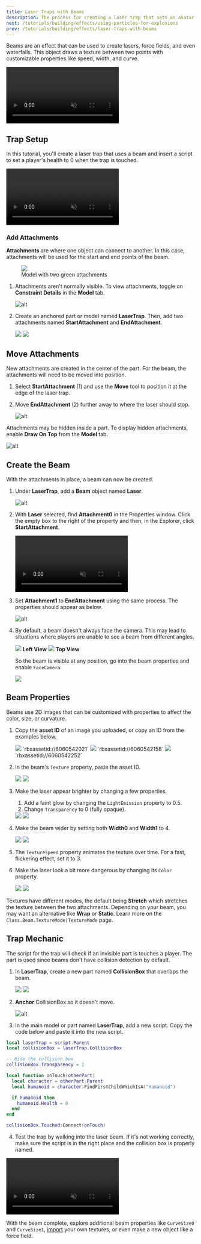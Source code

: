 ```yaml
---
title: Laser Traps with Beams
description: The process for creating a laser trap that sets an avatar's health to 0 when touched.
next: /tutorials/building/effects/using-particles-for-explosions
prev: /tutorials/building/effects/laser-traps-with-beams
---
```


Beams are an effect that can be used to create lasers, force fields, and even waterfalls. This object draws a texture between two points with customizable properties like speed, width, and curve.

<video controls loop muted>
  <source src="../../../assets/tutorials/laser-traps-with-beams/laserTrap_beamExamples.mp4" />
</video>

## Trap Setup

In this tutorial, you'll create a laser trap that uses a beam and insert a script to set a player's health to 0 when the trap is touched.

<video controls loop muted>
  <source src="../../../assets/tutorials/laser-traps-with-beams/laserTrap_testFinalLaser.mp4" />
</video>

### Add Attachments

**Attachments** are where one object can connect to another. In this case, attachments will be used for the start and end points of the beam.

<figure>
    <img src="../../../assets/tutorials/laser-traps-with-beams/lasertrap_showSetup_alt.png" />
    <figcaption>Model with two green attachments</figcaption>
</figure>

1. Attachments aren't normally visible. To view attachments, toggle on **Constraint Details** in the **Model** tab.

   ![alt](../../../assets/tutorials/laser-traps-with-beams/lasertrap_constraintDetails.png)

2. Create an anchored part or model named **LaserTrap**. Then, add two attachments named **StartAttachment** and **EndAttachment**.

   <GridContainer numColumns="2">
     <img src="../../../assets/tutorials/laser-traps-with-beams/lasertrap_showTrapPart.jpg" />
     <img src="../../../assets/tutorials/laser-traps-with-beams/lasertrap_showPartsCreated.png" />
   </GridContainer>

## Move Attachments

New attachments are created in the center of the part. For the beam, the attachments will need to be moved into position.

1. Select **StartAttachment** (1) and use the **Move** tool to position it at the edge of the laser trap.
2. Move **EndAttachment** (2) further away to where the laser should stop.

   ![alt](../../../assets/tutorials/laser-traps-with-beams/lasertrap_showAttachments.jpg)

<Alert severity="info">

Attachments may be hidden inside a part. To display hidden attachments, enable **Draw On Top** from the **Model** tab.

![alt](../../../assets/tutorials/laser-traps-with-beams/lasertrap_drawOnTop.png)

</Alert>

## Create the Beam

With the attachments in place, a beam can now be created.

1. Under **LaserTrap**, add a **Beam** object named **Laser**.

   ![alt](../../../assets/tutorials/laser-traps-with-beams/lasertrap_addBeamObject.jpg)

2. With **Laser** selected, find **Attachment0** in the Properties window. Click the empty box to the right of the property and then, in the Explorer, click **StartAttachment**.

   <video controls loop muted>
   <source src="../../../assets/tutorials/laser-traps-with-beams/laserTrap_setAttachment0.mp4" />
   </video>

3. Set **Attachment1** to **EndAttachment** using the same process. The properties should appear as below.

   ![alt](../../../assets/tutorials/laser-traps-with-beams/lasertrap_showAttachmentsSet.png)

4. By default, a beam doesn't always face the camera. This may lead to situations where players are unable to see a beam from different angles.

   <Grid container spacing={4}>
    <Grid item xs={6}>
      <img src="../../../assets/tutorials/laser-traps-with-beams/lasertrap_beamDifferentAngles_left.jpg" />
      <b>Left View</b>
    </Grid>
    <Grid item xs={6}>
      <img src="../../../assets/tutorials/laser-traps-with-beams/lasertrap_beamDifferentAngles_top.jpg" />
      <b>Top View</b>
    </Grid>
   </Grid>

   So the beam is visible at any position, go into the beam properties and enable `FaceCamera`.

   <img src="../../../assets/tutorials/laser-traps-with-beams/lasertrap_toggleFaceCamera.png" />

## Beam Properties

Beams use 2D images that can be customized with properties to affect the color, size, or curvature.

1. Copy the **asset ID** of an image you uploaded, or copy an ID from the examples below.

   <Grid container spacing={6}>
    <Grid item xs={4}>
      <img src="../../../assets/tutorials/laser-traps-with-beams/beam6060542021.png" />
      `rbxassetid://6060542021`
    </Grid>
    <Grid item xs={4}>
      <img src="../../../assets/tutorials/laser-traps-with-beams/beam6060542158.png" />
      `rbxassetid://6060542158`
    </Grid>
    <Grid item xs={4}>
      <img src="../../../assets/tutorials/laser-traps-with-beams/beam6060542252.png" />
      `rbxassetid://6060542252`
    </Grid>
   </Grid>

2. In the beam's `Texture` property, paste the asset ID.

   <GridContainer numColumns="2">
     <img src="../../../assets/tutorials/laser-traps-with-beams/lasertrap_showBeamWithTexture.jpg" />
     <img src="../../../assets/tutorials/laser-traps-with-beams/lasertrap_pasteTextureID.png" />
   </GridContainer>

3. Make the laser appear brighter by changing a few properties.

   1. Add a faint glow by changing the `LightEmission` property to 0.5.
   2. Change `Transparency` to 0 (fully opaque).

   <GridContainer numColumns="2">
     <img src="../../../assets/tutorials/laser-traps-with-beams/lasertrap_showBeamLightEmission.jpg" />
     <img src="../../../assets/tutorials/laser-traps-with-beams/lasertrap_transparencyLightEmission.png" />
   </GridContainer>

4. Make the beam wider by setting both **Width0** and **Width1** to 4.

   <GridContainer numColumns="2">
     <img src="../../../assets/tutorials/laser-traps-with-beams/lasertrap_beamWidthLarger.jpg" />
     <img src="../../../assets/tutorials/laser-traps-with-beams/lasertrap_setWidth.png" />
   </GridContainer>

5. The `TextureSpeed` property animates the texture over time. For a fast, flickering effect, set it to 3.

6. Make the laser look a bit more dangerous by changing its `Color` property.

   <GridContainer numColumns="2">
     <img src="../../../assets/tutorials/laser-traps-with-beams/lasertrap_beamColor.jpg" />
     <img src="../../../assets/tutorials/laser-traps-with-beams/lasertrap_changeColor.png" />
   </GridContainer>

<Alert severity="info">

Textures have different modes, the default being **Stretch** which stretches the texture between the two attachments. Depending on your beam, you may want an alternative like **Wrap** or **Static**. Learn more on the `Class.Beam.TextureMode|TextureMode` page.

</Alert>

## Trap Mechanic

The script for the trap will check if an invisible part is touches a player. The part is used since beams don't have collision detection by default.

1. In **LaserTrap**, create a new part named **CollisionBox** that overlaps the beam.

   <GridContainer numColumns="2">
     <img src="../../../assets/tutorials/laser-traps-with-beams/lasertrap_collisionBox.jpg" />
     <img src="../../../assets/tutorials/laser-traps-with-beams/lasertrap_createCollisionBox.png" />
   </GridContainer>

2. **Anchor** CollisionBox so it doesn't move.

   ![alt](../../../assets/tutorials/laser-traps-with-beams/lasertrap_anchorPart.png)

3. In the main model or part named **LaserTrap**, add a new script. Copy the code below and paste it into the new script.

  ```lua
  local laserTrap = script.Parent
  local collisionBox = laserTrap.CollisionBox

  -- Hide the collision box
  collisionBox.Transparency = 1

  local function onTouch(otherPart)
    local character = otherPart.Parent
    local humanoid = character:FindFirstChildWhichIsA("Humanoid")

    if humanoid then
      humanoid.Health = 0
    end
  end

  collisionBox.Touched:Connect(onTouch)
  ```

4. Test the trap by walking into the laser beam. If it's not working correctly, make sure the script is in the right place and the collision box is properly named.

<video controls loop muted>
  <source src="../../../assets/tutorials/laser-traps-with-beams/laserTrap_testFinalLaser.mp4" />
</video>

With the beam complete, explore additional beam properties like `CurveSize0` and `CurveSize1`, [import](../../../production/publishing/publishing-assets.md) your own textures, or even make a new object like a force field.
